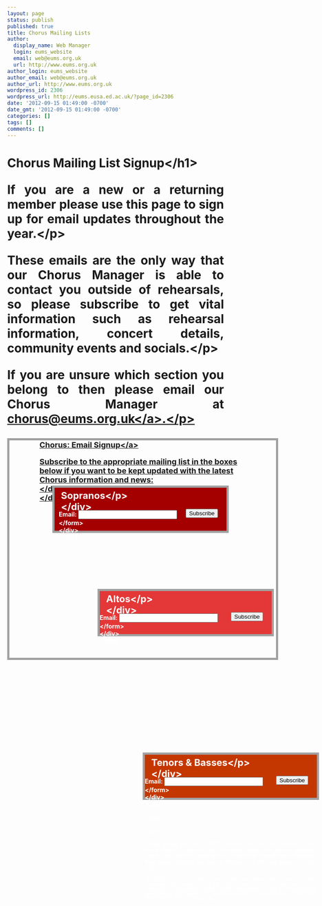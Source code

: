 ```yaml
---
layout: page
status: publish
published: true
title: Chorus Mailing Lists
author:
  display_name: Web Manager
  login: eums_website
  email: web@eums.org.uk
  url: http://www.eums.org.uk
author_login: eums_website
author_email: web@eums.org.uk
author_url: http://www.eums.org.uk
wordpress_id: 2306
wordpress_url: http://eums.eusa.ed.ac.uk/?page_id=2306
date: '2012-09-15 01:49:00 -0700'
date_gmt: '2012-09-15 01:49:00 -0700'
categories: []
tags: []
comments: []
---
```

<h1>Chorus Mailing List Signup<&#47;h1></p>
<p style="text-align: justify;">If you are a new or a returning member please use this page to sign up for email updates throughout the year.<&#47;p></p>
<p style="text-align: justify;">These emails are the only way that our Chorus Manager is able to contact you outside of rehearsals, so please subscribe to get vital information such as rehearsal information, concert details, community events and socials.<&#47;p></p>
<p style="text-align: justify;">If you are unsure which section you belong to then please email our Chorus Manager at <a title="Email us" href="mailto:chorus@eums.org.uk" target="_blank">chorus@eums.org.uk<&#47;a>.<&#47;p></p>
<div style="float: left; position: relative; left: 0px; top: 0px; width: 620px; height: 505px; border: 5px solid #A1A1A1; background-image:url('http:&#47;&#47;eums.eusa.ed.ac.uk&#47;wp-content&#47;uploads&#47;build&#47;subscribe_chorus.png');">
<div class="featured-entry" style="float: left; position: absolute; left: 0px; top: 0px; width: 620px; height: 85px; z-index: 2;">
	<a class="entry-title" style="font-size: 18px; margin: -2px 70px -15px 70px;" href="http:&#47;&#47;eums.eusa.ed.ac.uk&#47;society&#47;biography&#47;chorus&#47;" rel="bookmark">Chorus: Email Signup<&#47;a></p>
<div class="entry-summary" style="margin: 0 70px 0 70px;">
	Subscribe to the appropriate mailing list in the boxes below if you want to be kept updated with the latest Chorus information and news:<br />
	<&#47;div><br />
	<&#47;div></p>
<div style="float: left; position: absolute; left: 100px; top: 105px; width: 400px; height: 100px; z-index: 1; border: 5px solid #A1A1A1; background-color: #a40000; color: #ffffff;">
<div>
<p style="color: #ffffff; font-size: 22px; font-weight: bold; margin: 5px 10px -5px 15px;">Sopranos<&#47;p><br />
		<&#47;div></p>
<div>
<form action="http:&#47;&#47;groups.google.com&#47;group&#47;eums-chorus-soprano&#47;boxsubscribe" style="color: #ffffff; font-size: 14px; margin: 0 10px 10px 10px;">
		Email: <input type=text name=email style="width: 230px;"><input type=submit name="sub" value="Subscribe" style="float: left; position: absolute; left: 305px; top: 49px;"><br />
		<&#47;form><br />
		<&#47;div><br />
	<&#47;div></p>
<div style="float: left; position: absolute; left: 100px; top: 235px; width: 400px; height: 100px; z-index: 1; border: 5px solid #A1A1A1; background-color: #e43737; color: #ffffff;">
<div>
<p style="color: #ffffff; font-size: 22px; font-weight: bold; margin: 5px 10px -5px 15px;">Altos<&#47;p><br />
		<&#47;div></p>
<div>
<form action="http:&#47;&#47;groups.google.com&#47;group&#47;eums-chorus-alto&#47;boxsubscribe" style="color: #ffffff; font-size: 14px; margin: 0 10px 10px 10px;">
		Email: <input type=text name=email style="width: 230px;"><input type=submit name="sub" value="Subscribe" style="float: left; position: absolute; left: 305px; top: 49px;"><br />
		<&#47;form><br />
		<&#47;div><br />
	<&#47;div></p>
<div style="float: left; position: absolute; left: 100px; top: 375px; width: 400px; height: 100px; z-index: 1; border: 5px solid #A1A1A1; background-color: #c43700; color: #ffffff;">
<div>
<p style="color: #ffffff; font-size: 22px; font-weight: bold; margin: 5px 10px -5px 15px;">Tenors &amp; Basses<&#47;p><br />
		<&#47;div></p>
<div>
<form action="http:&#47;&#47;groups.google.com&#47;group&#47;eums-chorus-tenorbass&#47;boxsubscribe" style="color: #ffffff; font-size: 14px; margin: 0 10px 10px 10px;">
		Email: <input type=text name=email style="width: 230px;"><input type=submit name="sub" value="Subscribe" style="float: left; position: absolute; left: 305px; top: 49px;"><br />
		<&#47;form><br />
		<&#47;div><br />
	<&#47;div></p>
<p><&#47;div></p>
<p> <&#47;p></p>
<p style="text-align: justify;"><small>These emails are sent in HTML format, and can be opened by most email clients. If you are not receiving emails, are having problems viewing an email or would like to unsubscribe from these mailing lists then please contact our Chorus Manager as detailed above.<&#47;small><&#47;p></p>
<p style="text-align: justify;"><small>The Edinburgh University Music Society takes reasonable steps to ensure that data transmitted electronically to the Edinburgh University Music Society via the site or otherwise and stored by the Edinburgh University Music Society is not accessed by unauthorised third parties in accordance with the requirements of the Data Protection Act 1998.<&#47;small><&#47;p></p>
